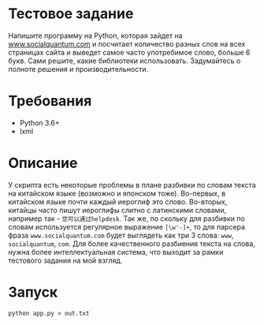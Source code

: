 # Тестовое задание

Напишите программу на Python, которая зайдет на www.socialquantum.com и посчитает количество разных слов на всех страницах сайта и выведет самое часто употребимое слово, больше 6 букв. Сами решите, какие библиотеки использовать. Задумайтесь о полноте решения и производительности.

# Требования

- Python 3.6+
- lxml

# Описание
У скрипта есть некоторые проблемы в плане разбивки по словам текста на китайском языке (возможно и японском тоже). Во-первых, в китайском языке почти каждый иероглиф это слово. Во-вторых, китайцы часто пишут иероглифы слитно с латинскими словами, например так - `您可以通过helpdesk`. Так же, по скольку для разбивки по словам используется регулярное выражение `[\w'-]+`, то для парсера фраза `www.socialquantum.com` будет выглядеть как три 3 слова: `www`, `socialquantum`, `com`. Для более качественного разбиения текста на слова, нужна более интеллектуальная система, что выходит за рамки тестового задания на мой взгляд.

# Запуск

```shell
python app.py > out.txt
```
